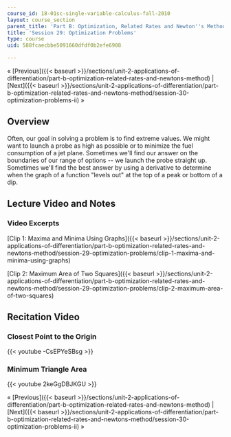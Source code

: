 ```yaml
---
course_id: 18-01sc-single-variable-calculus-fall-2010
layout: course_section
parent_title: 'Part B: Optimization, Related Rates and Newton''s Method'
title: 'Session 29: Optimization Problems'
type: course
uid: 588fcaecbbe5091660dfdf0b2efe6908

---
```


« [Previous]({{< baseurl >}}/sections/unit-2-applications-of-differentiation/part-b-optimization-related-rates-and-newtons-method) | [Next]({{< baseurl >}}/sections/unit-2-applications-of-differentiation/part-b-optimization-related-rates-and-newtons-method/session-30-optimization-problems-ii) »

Overview
--------

Often, our goal in solving a problem is to find extreme values. We might want to launch a probe as high as possible or to minimize the fuel consumption of a jet plane. Sometimes we'll find our answer on the boundaries of our range of options -- we launch the probe straight up. Sometimes we'll find the best answer by using a derivative to determine when the graph of a function "levels out" at the top of a peak or bottom of a dip.

Lecture Video and Notes
-----------------------

### Video Excerpts

[Clip 1: Maxima and Minima Using Graphs]({{< baseurl >}}/sections/unit-2-applications-of-differentiation/part-b-optimization-related-rates-and-newtons-method/session-29-optimization-problems/clip-1-maxima-and-minima-using-graphs)

[Clip 2: Maximum Area of Two Squares]({{< baseurl >}}/sections/unit-2-applications-of-differentiation/part-b-optimization-related-rates-and-newtons-method/session-29-optimization-problems/clip-2-maximum-area-of-two-squares)

Recitation Video
----------------

### Closest Point to the Origin

{{< youtube -CsEPYeSBsg >}}

### Minimum Triangle Area

{{< youtube 2keGgDBJKGU >}}

« [Previous]({{< baseurl >}}/sections/unit-2-applications-of-differentiation/part-b-optimization-related-rates-and-newtons-method) | [Next]({{< baseurl >}}/sections/unit-2-applications-of-differentiation/part-b-optimization-related-rates-and-newtons-method/session-30-optimization-problems-ii) »